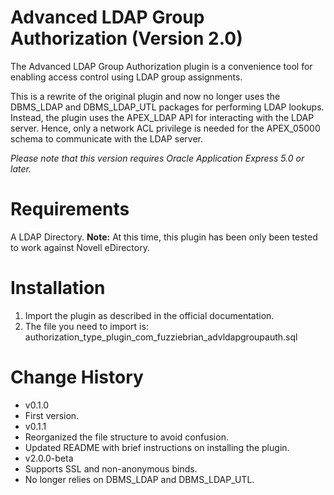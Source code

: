 # Advanced LDAP Group Authorization (Version 2.0) #
The Advanced LDAP Group Authorization plugin is a convenience tool for enabling access control using LDAP group assignments. 

This is a rewrite of the original plugin and now no longer uses the DBMS_LDAP and DBMS_LDAP_UTL packages for performing LDAP lookups. Instead, the plugin uses the APEX_LDAP API for interacting with the LDAP server. Hence, only a network ACL privilege is needed for the APEX_05000 schema to communicate with the LDAP server.

_Please note that this version requires Oracle Application Express 5.0 or later._

# Requirements #
A LDAP Directory. **Note:** At this time, this plugin has been only been tested to work against Novell eDirectory.

# Installation #
1. Import the plugin as described in the official documentation.
2. The file you need to import is: authorization_type_plugin_com_fuzziebrian_advldapgroupauth.sql

# Change History #
* v0.1.0
 * First version.
* v0.1.1
 * Reorganized the file structure to avoid confusion.
 * Updated README with brief instructions on installing the plugin.
* v2.0.0-beta
 * Supports SSL and non-anonymous binds.
 * No longer relies on DBMS_LDAP and DBMS_LDAP_UTL.